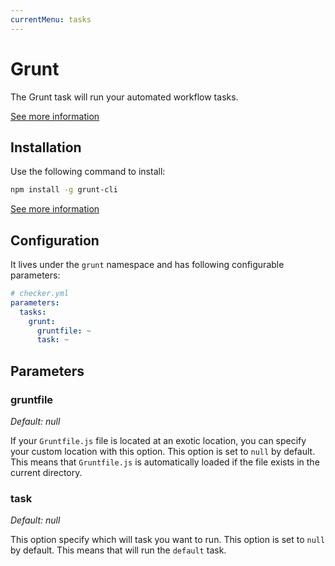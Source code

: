 ```yaml
---
currentMenu: tasks
---
```


# Grunt

The Grunt task will run your automated workflow tasks.

[See more information](http://gruntjs.com/)

## Installation

Use the following command to install:

```bash
npm install -g grunt-cli
```

[See more information](http://gruntjs.com/getting-started#installing-the-cli)

## Configuration

It lives under the `grunt` namespace and has following configurable parameters:

```yaml
# checker.yml
parameters:
  tasks:
    grunt:
      gruntfile: ~
      task: ~
```

## Parameters

### gruntfile

*Default: null*

If your `Gruntfile.js` file is located at an exotic location,
you can specify your custom location with this option.
This option is set to `null` by default.
This means that `Gruntfile.js` is automatically loaded
if the file exists in the current directory.

### task

*Default: null*

This option specify which will task you want to run.
This option is set to `null` by default.
This means that will run the `default` task.
